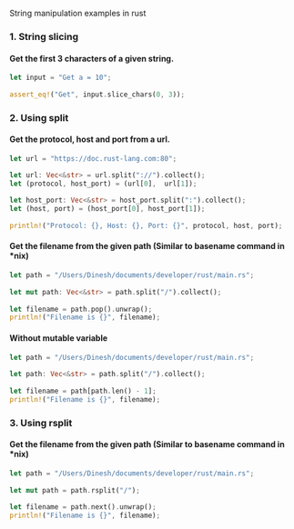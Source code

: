 String manipulation examples in rust

### 1. String slicing

#### Get the first 3 characters of a given string.

```rust
let input = "Get a = 10";
    
assert_eq!("Get", input.slice_chars(0, 3));
```

### 2. Using split

#### Get the protocol, host and port from a url.

```rust
let url = "https://doc.rust-lang.com:80";

let url: Vec<&str> = url.split("://").collect();
let (protocol, host_port) = (url[0],  url[1]);
    
let host_port: Vec<&str> = host_port.split(":").collect();
let (host, port) = (host_port[0], host_port[1]);
    
println!("Protocol: {}, Host: {}, Port: {}", protocol, host, port);
```

#### Get the filename from the given path (Similar to basename command in *nix)

```rust
let path = "/Users/Dinesh/documents/developer/rust/main.rs";
    
let mut path: Vec<&str> = path.split("/").collect();
    
let filename = path.pop().unwrap();
println!("Filename is {}", filename);
```

#### Without mutable variable

```rust
let path = "/Users/Dinesh/documents/developer/rust/main.rs";
    
let path: Vec<&str> = path.split("/").collect();
    
let filename = path[path.len() - 1];
println!("Filename is {}", filename);
```

### 3. Using rsplit

#### Get the filename from the given path (Similar to basename command in *nix)

```rust
let path = "/Users/Dinesh/documents/developer/rust/main.rs";
    
let mut path = path.rsplit("/");
    
let filename = path.next().unwrap();
println!("Filename is {}", filename);
```
